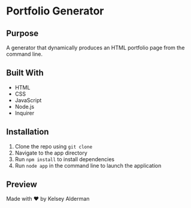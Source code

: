 # Portfolio Generator

## Purpose

A generator that dynamically produces an HTML portfolio page from the command line.

## Built With

- HTML
- CSS
- JavaScript
- Node.js
- Inquirer

## Installation

1. Clone the repo using `git clone`
2. Navigate to the app directory
3. Run `npm install` to install dependencies
4. Run `node app` in the command line to launch the application

## Preview

Made with ❤️ by Kelsey Alderman
